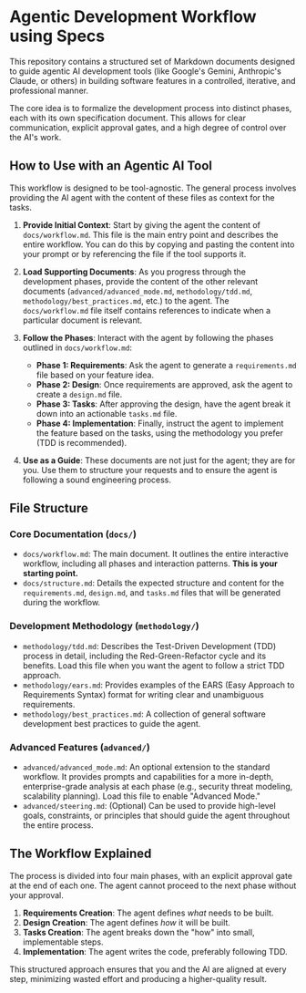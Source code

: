 # Agentic Development Workflow using Specs

This repository contains a structured set of Markdown documents designed to guide agentic AI development tools (like Google's Gemini, Anthropic's Claude, or others) in building software features in a controlled, iterative, and professional manner.

The core idea is to formalize the development process into distinct phases, each with its own specification document. This allows for clear communication, explicit approval gates, and a high degree of control over the AI's work.

## How to Use with an Agentic AI Tool

This workflow is designed to be tool-agnostic. The general process involves providing the AI agent with the content of these files as context for the tasks.

1.  **Provide Initial Context**: Start by giving the agent the content of `docs/workflow.md`. This file is the main entry point and describes the entire workflow. You can do this by copying and pasting the content into your prompt or by referencing the file if the tool supports it.

2.  **Load Supporting Documents**: As you progress through the development phases, provide the content of the other relevant documents (`advanced/advanced_mode.md`, `methodology/tdd.md`, `methodology/best_practices.md`, etc.) to the agent. The `docs/workflow.md` file itself contains references to indicate when a particular document is relevant.

3.  **Follow the Phases**: Interact with the agent by following the phases outlined in `docs/workflow.md`:
    *   **Phase 1: Requirements**: Ask the agent to generate a `requirements.md` file based on your feature idea.
    *   **Phase 2: Design**: Once requirements are approved, ask the agent to create a `design.md` file.
    *   **Phase 3: Tasks**: After approving the design, have the agent break it down into an actionable `tasks.md` file.
    *   **Phase 4: Implementation**: Finally, instruct the agent to implement the feature based on the tasks, using the methodology you prefer (TDD is recommended).

4.  **Use as a Guide**: These documents are not just for the agent; they are for you. Use them to structure your requests and to ensure the agent is following a sound engineering process.

## File Structure

### Core Documentation (`docs/`)
-   `docs/workflow.md`: The main document. It outlines the entire interactive workflow, including all phases and interaction patterns. **This is your starting point.**
-   `docs/structure.md`: Details the expected structure and content for the `requirements.md`, `design.md`, and `tasks.md` files that will be generated during the workflow.

### Development Methodology (`methodology/`)
-   `methodology/tdd.md`: Describes the Test-Driven Development (TDD) process in detail, including the Red-Green-Refactor cycle and its benefits. Load this file when you want the agent to follow a strict TDD approach.
-   `methodology/ears.md`: Provides examples of the EARS (Easy Approach to Requirements Syntax) format for writing clear and unambiguous requirements.
-   `methodology/best_practices.md`: A collection of general software development best practices to guide the agent.

### Advanced Features (`advanced/`)
-   `advanced/advanced_mode.md`: An optional extension to the standard workflow. It provides prompts and capabilities for a more in-depth, enterprise-grade analysis at each phase (e.g., security threat modeling, scalability planning). Load this file to enable "Advanced Mode."
-   `advanced/steering.md`: (Optional) Can be used to provide high-level goals, constraints, or principles that should guide the agent throughout the entire process.

## The Workflow Explained

The process is divided into four main phases, with an explicit approval gate at the end of each one. The agent cannot proceed to the next phase without your approval.

1.  **Requirements Creation**: The agent defines *what* needs to be built.
2.  **Design Creation**: The agent defines *how* it will be built.
3.  **Tasks Creation**: The agent breaks down the "how" into small, implementable steps.
4.  **Implementation**: The agent writes the code, preferably following TDD.

This structured approach ensures that you and the AI are aligned at every step, minimizing wasted effort and producing a higher-quality result.
